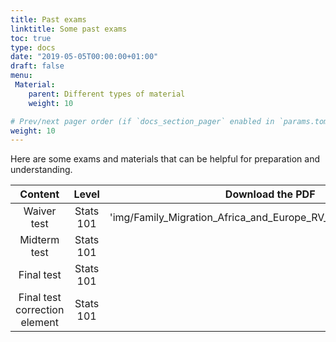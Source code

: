 ```yaml
---
title: Past exams
linktitle: Some past exams
toc: true
type: docs
date: "2019-05-05T00:00:00+01:00"
draft: false
menu:
 Material:
    parent: Different types of material
    weight: 10

# Prev/next pager order (if `docs_section_pager` enabled in `params.toml`)
weight: 10
---
```


Here are some exams and materials that can be helpful for preparation and understanding. 

Content | Level | Download the PDF |
:--------------:|:-----:|:-------------:
Waiver test     | Stats 101 |   'img/Family_Migration_Africa_and_Europe_RV_JMP_last_version.pdf'
Midterm test    | Stats 101 |   
Final test      | Stats 101 |   
Final test correction element | Stats 101 |   





